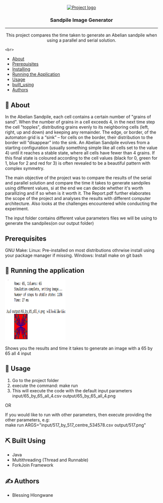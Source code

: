 <p align="center">
  <a href="" rel="noopener">
 <img width=200px height=200px src="https://i.imgur.com/6wj0hh6.jpg" alt="Project logo"></a>
</p>

<h3 align="center">Sandpile Image Generator</h3>


---

<p align="center">This project compares the time taken to generate an Abelian sandpile when using a parallel and serial solution. 

    <br> 
</p>

- [About](#about)
- [Prerequisites](#prerequisites)
- [Installing](#installing)
- [Running the Application](#tests)
- [Usage](#usage)
- [built_using](#built_using)
- [Authors](#authors)


## 🧐 About <a name = "about"></a>
In the Abelian Sandpile, each cell contains a certain number of "grains of sand". When the number
of grains in a cell exceeds 4, in the next time step the cell "topples", distributing grains evenly to its
neighboring cells (left, right, up and down) and keeping any remainder. The edge, or border, of the
automaton grid is a “sink” – for cells on the border, their distribution to the border will “disappear”
into the sink. An Abelian Sandpile evolves from a starting configuration (usually something simple
like all cells set to the value 4) until it reaches a stable state, where all cells have fewer than 4 grains.
If this final state is coloured according to the cell values (black for 0, green for 1, blue for 2 and red
for 3) is often revealed to be a beautiful pattern with complex symmetry.

The main objective of the project was to compare the results of the serial and parallel solution and compare the time it takes to generate sandpiles using different values, si at the end we can decide whether it's worth parallizing and if so when is it worth it. The Report.pdf further elaborates the scope of the project and analyses the results with different computer architecture. Also looks at the challenges encountered while conducting the experiment.

The input folder contains different value parameters files we will be using to generate the sandpiles(on our output folder)

## Prerequisites <a name = "prerequisites"></a>

GNU Make:
Linux: Pre-installed on most distributions othrwise install using your package manager if missing.
Windows: Install make on git bash 


## 🔧 Running the application <a name = "tests"></a>

<img width=200px height=200px src="screenshot.png">

Shows you the results and time it takes to generate an image with a 65 by 65 all 4 input


## 🎈 Usage <a name="usage"></a>

1. Go to the project folder
2. execute the command: make run
3. This will execute the code with the default input parameters input/65_by_65_all_4.csv output/65_by_65_all_4.png

OR 

If you would like to run with other parameters, then execute providing the other parameters, e.g:<br>
make run ARGS="input/517_by_517_centre_534578.csv output/517.png"

## ⛏️ Built Using <a name = "built_using"></a>

- Java
- Multithreading (Thread and Runnable)
- ForkJoin Framework

## ✍️ Authors <a name = "authors"></a>

- Blessing Hlongwane
